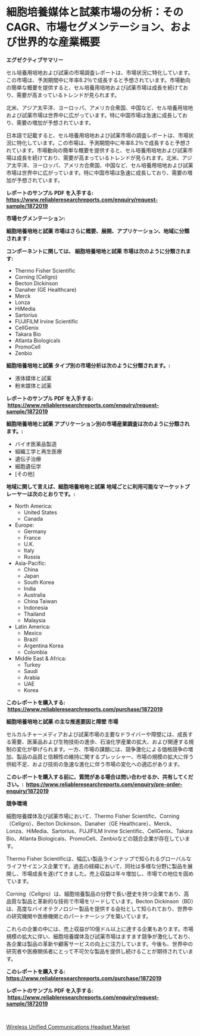 <p><h1>細胞培養媒体と試薬市場の分析：そのCAGR、市場セグメンテーション、および世界的な産業概要</h1></p><p><strong>エグゼクティブサマリー</strong></p>
<p><p>セル培養用培地および試薬の市場調査レポートは、市場状況に特化しています。この市場は、予測期間中に年率8.2％で成長すると予想されています。市場動向の簡単な概要を提供すると、セル培養用培地および試薬市場は成長を続けており、需要が高まっているトレンドが見られます。</p><p>北米、アジア太平洋、ヨーロッパ、アメリカ合衆国、中国など、セル培養用培地および試薬市場は世界中に広がっています。特に中国市場は急速に成長しており、需要の増加が予想されています。</p><p>日本語で記載すると、セル培養用培地および試薬市場の調査レポートは、市場状況に特化しています。この市場は、予測期間中に年率8.2％で成長すると予想されています。市場動向の簡単な概要を提供すると、セル培養用培地および試薬市場は成長を続けており、需要が高まっているトレンドが見られます。北米、アジア太平洋、ヨーロッパ、アメリカ合衆国、中国など、セル培養用培地および試薬市場は世界中に広がっています。特に中国市場は急速に成長しており、需要の増加が予想されています。</p></p>
<p><strong>レポートのサンプル PDF を入手する: <a href="https://www.reliableresearchreports.com/enquiry/request-sample/1872019">https://www.reliableresearchreports.com/enquiry/request-sample/1872019</a></strong></p>
<p><strong>市場セグメンテーション:</strong></p>
<p><strong> 細胞培養培地と試薬 市場はさらに概要、展開、アプリケーション、地域に分類されます :</strong></p>
<p><strong>コンポーネントに関しては、 細胞培養培地と試薬 市場は次のように分類されます: &nbsp;</strong></p>
<p><ul><li>Thermo Fisher Scientific</li><li>Corning (Cellgro)</li><li>Becton Dickinson</li><li>Danaher (GE Healthcare)</li><li>Merck</li><li>Lonza</li><li>HiMedia</li><li>Sartorius</li><li>FUJIFILM Irvine Scientific</li><li>CellGenix</li><li>Takara Bio</li><li>Atlanta Biologicals</li><li>PromoCell</li><li>Zenbio</li></ul></p>
<p><strong> 細胞培養培地と試薬 タイプ別の市場分析は次のように分類されます。:</strong></p>
<p><ul><li>液体媒体と試薬</li><li>粉末媒体と試薬</li></ul></p>
<p><strong>レポートのサンプル PDF を入手する: &nbsp;<a href="https://www.reliableresearchreports.com/enquiry/request-sample/1872019">https://www.reliableresearchreports.com/enquiry/request-sample/1872019</a></strong></p>
<p><strong> 細胞培養培地と試薬 アプリケーション別の市場産業調査は次のように分類されます。:</strong></p>
<p><ul><li>バイオ医薬品製造</li><li>組織工学と再生医療</li><li>遺伝子治療</li><li>細胞遺伝学</li><li>[その他]</li></ul></p>
<p><strong>地域に関して言えば、細胞培養培地と試薬 地域ごとに利用可能なマーケットプレーヤーは次のとおりです。:</strong></p>
<p><ul>
    <li>
        North America:
        <ul>
            <li>United States</li>
            <li>Canada</li>
        </ul>
    </li>
    <li>
        Europe:
        <ul>
            <li>Germany</li>
            <li>France</li>
            <li>U.K.</li>
            <li>Italy</li>
            <li>Russia</li>
        </ul>
    </li>
    <li>
        Asia-Pacific:
        <ul>
            <li>China</li>
            <li>Japan</li>
            <li>South Korea</li>
            <li>India</li>
            <li>Australia</li>
            <li>China Taiwan</li>
            <li>Indonesia</li>
            <li>Thailand</li>
            <li>Malaysia</li>
        </ul>
    </li>
    <li>
        Latin America:
        <ul>
            <li>Mexico</li>
            <li>Brazil</li>
            <li>Argentina Korea</li>
            <li>Colombia</li>
        </ul>
    </li>
    <li>
        Middle East & Africa:
        <ul>
            <li>Turkey</li>
            <li>Saudi</li>
            <li>Arabia</li>
            <li>UAE</li>
            <li>Korea</li>
        </ul>
    </li>
    </ul></p>
<p><strong>このレポートを購入する: &nbsp;<a href="https://www.reliableresearchreports.com/purchase/1872019">https://www.reliableresearchreports.com/purchase/1872019</a></strong></p>
<p><strong>細胞培養培地と試薬 の主な推進要因と障壁 市場</strong></p>
<p><p>セルカルチャーメディアおよび試薬市場の主要なドライバーや障壁には、成長する需要、医薬品および生物技術の進歩、石油化学産業の拡大、および関連する規制の変化が挙げられます。一方、市場の課題には、競争激化による価格競争の増加、製品の品質と信頼性の維持に関するプレッシャー、市場の規模の拡大に伴う供給不足、および技術の急速な進化に伴う市場の変化への適応があります。</p></p>
<p><strong>このレポートを購入する前に、質問がある場合は問い合わせるか、共有してください。:&nbsp; <a href="https://www.reliableresearchreports.com/enquiry/pre-order-enquiry/1872019">https://www.reliableresearchreports.com/enquiry/pre-order-enquiry/1872019</a></strong></p>
<p><strong>競争環境</strong></p>
<p><p>細胞培養媒体及び試薬市場において、Thermo Fisher Scientific、Corning（Cellgro）、Becton Dickinson、Danaher（GE Healthcare）、Merck、Lonza、HiMedia、Sartorius、FUJIFILM Irvine Scientific、CellGenix、Takara Bio、Atlanta Biologicals、PromoCell、Zenbioなどの競合企業が存在しています。</p><p>Thermo Fisher Scientificは、幅広い製品ラインナップで知られるグローバルなライフサイエンス企業です。過去の経緯において、同社は多様な分野に製品を展開し、市場成長を遂げてきました。売上収益は年々増加し、市場での地位を固めています。</p><p>Corning（Cellgro）は、細胞培養製品の分野で長い歴史を持つ企業であり、高品質な製品と革新的な技術で市場をリードしています。Becton Dickinson（BD）は、高度なバイオテクノロジー製品を提供する会社として知られており、世界中の研究機関や医療機関とのパートナーシップを築いています。</p><p>これらの企業の中には、売上収益が10億ドル以上に達する企業もあります。市場規模の拡大に伴い、細胞培養媒体及び試薬市場はますます競争が激化しており、各企業は製品の革新や顧客サービスの向上に注力しています。今後も、世界中の研究者や医療関係者にとって不可欠な製品を提供し続けることが期待されています。</p></p>
<p><strong>このレポートを購入する: &nbsp; <a href="https://www.reliableresearchreports.com/purchase/1872019">https://www.reliableresearchreports.com/purchase/1872019</a></strong></p>
<p><strong>レポートのサンプル PDF を入手する: &nbsp;<a href="https://www.reliableresearchreports.com/enquiry/request-sample/1872019">https://www.reliableresearchreports.com/enquiry/request-sample/1872019</a></strong><strong></strong></p>
<p>&nbsp;</p>
<p><p><a href="https://funky-papaya-cf4.notion.site/Insights-into-Wireless-Unified-Communications-Headset-Market-Size-Analysing-Market-Share-Trends-a-0c079d4a676d40ce93e4d413e09cfd09">Wireless Unified Communications Headset Market</a></p></p>